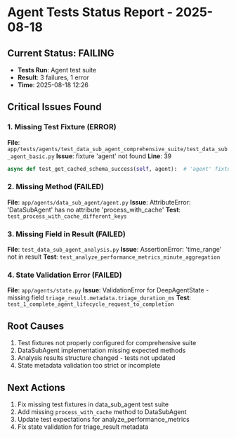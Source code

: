 # Agent Tests Status Report - 2025-08-18

## Current Status: FAILING
- **Tests Run**: Agent test suite
- **Result**: 3 failures, 1 error
- **Time**: 2025-08-18 12:26

## Critical Issues Found

### 1. Missing Test Fixture (ERROR)
**File**: `app/tests/agents/test_data_sub_agent_comprehensive_suite/test_data_sub_agent_basic.py`
**Issue**: fixture 'agent' not found
**Line**: 39
```python
async def test_get_cached_schema_success(self, agent):  # 'agent' fixture missing
```

### 2. Missing Method (FAILED)
**File**: `app/agents/data_sub_agent/agent.py`
**Issue**: AttributeError: 'DataSubAgent' has no attribute 'process_with_cache'
**Test**: `test_process_with_cache_different_keys`

### 3. Missing Field in Result (FAILED)  
**File**: `test_data_sub_agent_analysis.py`
**Issue**: AssertionError: 'time_range' not in result
**Test**: `test_analyze_performance_metrics_minute_aggregation`

### 4. State Validation Error (FAILED)
**File**: `app/agents/state.py`
**Issue**: ValidationError for DeepAgentState - missing field `triage_result.metadata.triage_duration_ms`
**Test**: `test_1_complete_agent_lifecycle_request_to_completion`

## Root Causes
1. Test fixtures not properly configured for comprehensive suite
2. DataSubAgent implementation missing expected methods
3. Analysis results structure changed - tests not updated
4. State metadata validation too strict or incomplete

## Next Actions
1. Fix missing test fixtures in data_sub_agent test suite
2. Add missing `process_with_cache` method to DataSubAgent
3. Update test expectations for analyze_performance_metrics
4. Fix state validation for triage_result metadata